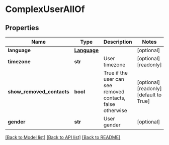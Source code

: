 # ComplexUserAllOf

## Properties
Name | Type | Description | Notes
------------ | ------------- | ------------- | -------------
**language** | [**Language**](Language.md) |  | [optional] 
**timezone** | **str** | User timezone | [optional] [readonly] 
**show_removed_contacts** | **bool** | True if the user can see removed contacts, false otherwise | [optional] [readonly] [default to True]
**gender** | **str** | User gender | [optional] 

[[Back to Model list]](../README.md#documentation-for-models) [[Back to API list]](../README.md#documentation-for-api-endpoints) [[Back to README]](../README.md)


